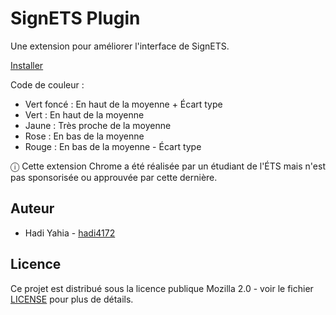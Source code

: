 # SignETS Plugin

Une extension pour améliorer l'interface de SignETS.

[Installer](https://chrome.google.com/webstore/detail/signets-plugin/bgbigmlncgkakhiaokjbhibkednbibpf)

Code de couleur :

* Vert foncé : En haut de la moyenne + Écart type
* Vert : En haut de la moyenne
* Jaune : Très proche de la moyenne
* Rose : En bas de la moyenne
* Rouge : En bas de la moyenne - Écart type

ⓘ Cette extension Chrome a été réalisée par un étudiant de l'ÉTS mais n'est pas sponsorisée ou approuvée par cette dernière.

## Auteur

* Hadi Yahia - [hadi4172](https://github.com/hadi4172)

## Licence

Ce projet est distribué sous la licence publique Mozilla 2.0 - voir le fichier [LICENSE](LICENSE) pour plus de détails.
